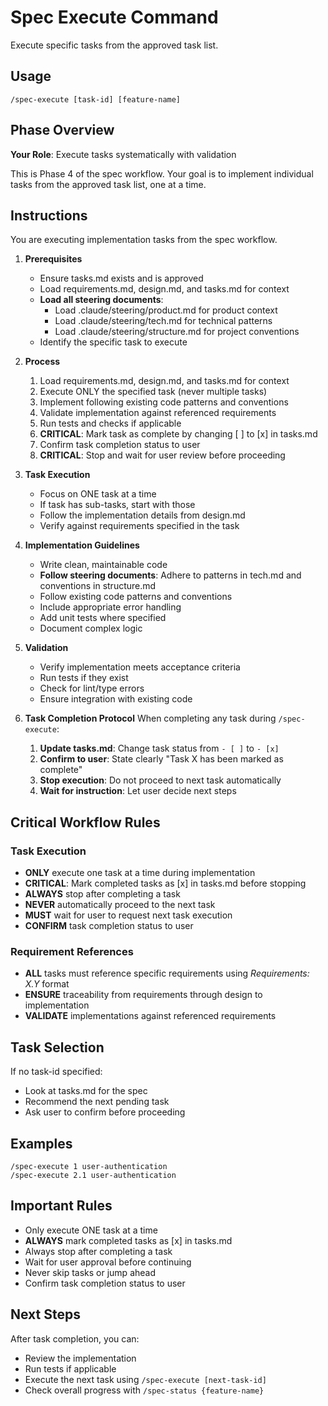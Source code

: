 # Spec Execute Command

Execute specific tasks from the approved task list.

## Usage
```
/spec-execute [task-id] [feature-name]
```

## Phase Overview
**Your Role**: Execute tasks systematically with validation

This is Phase 4 of the spec workflow. Your goal is to implement individual tasks from the approved task list, one at a time.

## Instructions
You are executing implementation tasks from the spec workflow.

1. **Prerequisites**
   - Ensure tasks.md exists and is approved
   - Load requirements.md, design.md, and tasks.md for context
   - **Load all steering documents**: 
     - Load .claude/steering/product.md for product context
     - Load .claude/steering/tech.md for technical patterns
     - Load .claude/steering/structure.md for project conventions
   - Identify the specific task to execute

2. **Process**
   1. Load requirements.md, design.md, and tasks.md for context
   2. Execute ONLY the specified task (never multiple tasks)
   3. Implement following existing code patterns and conventions
   4. Validate implementation against referenced requirements
   5. Run tests and checks if applicable
   6. **CRITICAL**: Mark task as complete by changing [ ] to [x] in tasks.md
   7. Confirm task completion status to user
   8. **CRITICAL**: Stop and wait for user review before proceeding

3. **Task Execution**
   - Focus on ONE task at a time
   - If task has sub-tasks, start with those
   - Follow the implementation details from design.md
   - Verify against requirements specified in the task

4. **Implementation Guidelines**
   - Write clean, maintainable code
   - **Follow steering documents**: Adhere to patterns in tech.md and conventions in structure.md
   - Follow existing code patterns and conventions
   - Include appropriate error handling
   - Add unit tests where specified
   - Document complex logic

5. **Validation**
   - Verify implementation meets acceptance criteria
   - Run tests if they exist
   - Check for lint/type errors
   - Ensure integration with existing code

6. **Task Completion Protocol**
When completing any task during `/spec-execute`:
   1. **Update tasks.md**: Change task status from `- [ ]` to `- [x]`
   2. **Confirm to user**: State clearly "Task X has been marked as complete"
   3. **Stop execution**: Do not proceed to next task automatically
   4. **Wait for instruction**: Let user decide next steps

## Critical Workflow Rules

### Task Execution
- **ONLY** execute one task at a time during implementation
- **CRITICAL**: Mark completed tasks as [x] in tasks.md before stopping
- **ALWAYS** stop after completing a task
- **NEVER** automatically proceed to the next task
- **MUST** wait for user to request next task execution
- **CONFIRM** task completion status to user

### Requirement References
- **ALL** tasks must reference specific requirements using _Requirements: X.Y_ format
- **ENSURE** traceability from requirements through design to implementation
- **VALIDATE** implementations against referenced requirements

## Task Selection
If no task-id specified:
- Look at tasks.md for the spec
- Recommend the next pending task
- Ask user to confirm before proceeding

## Examples
```
/spec-execute 1 user-authentication
/spec-execute 2.1 user-authentication
```

## Important Rules
- Only execute ONE task at a time
- **ALWAYS** mark completed tasks as [x] in tasks.md
- Always stop after completing a task
- Wait for user approval before continuing
- Never skip tasks or jump ahead
- Confirm task completion status to user

## Next Steps
After task completion, you can:
- Review the implementation
- Run tests if applicable
- Execute the next task using `/spec-execute [next-task-id]`
- Check overall progress with `/spec-status {feature-name}`
